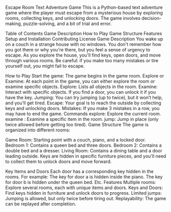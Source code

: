 Escape Room Text Adventure Game
This is a Python-based text adventure game where the player must escape from a mysterious house by exploring rooms, collecting keys, and unlocking doors. The game involves decision-making, puzzle-solving, and a bit of trial and error.

Table of Contents
Game Description
How to Play
Game Structure
Features
Setup and Installation
Contributing
License
Game Description
You wake up on a couch in a strange house with no windows. You don't remember how you got there or why you're there, but you feel a sense of urgency to escape. As you explore the house, you'll find keys, open doors, and move through various rooms. Be careful: if you make too many mistakes or tire yourself out, you might fail to escape.

How to Play
Start the game: The game begins in the game room.
Explore or Examine: At each point in the game, you can either explore the room or examine specific objects.
Explore: Lists all objects in the room.
Examine: Interact with specific objects. If you find a door, you can unlock it if you have the key.
Jumping: You can try jumping (up to twice), but it won’t help, and you’ll get tired.
Escape: Your goal is to reach the outside by collecting keys and unlocking doors.
Mistakes: If you make 3 mistakes in a row, you may have to end the game.
Commands
explore: Explore the current room.
examine <item>: Examine a specific item in the room.
jump: Jump in place (only twice allowed before getting too tired).
Game Structure
The game is organized into different rooms:

Game Room: Starting point with a couch, piano, and a locked door.
Bedroom 1: Contains a queen bed and three doors.
Bedroom 2: Contains a double bed and a dresser.
Living Room: Contains a dining table and a door leading outside.
Keys are hidden in specific furniture pieces, and you'll need to collect them to unlock doors and move forward.

Key Items and Doors
Each door has a corresponding key hidden in the rooms. For example:
The key for door a is hidden inside the piano.
The key for door b is hidden under the queen bed.
Etc.
Features
Multiple rooms: Explore several rooms, each with unique items and doors.
Keys and Doors: Find keys hidden in furniture and unlock doors to progress.
Limited jumps: Jumping is allowed, but only twice before tiring out.
Replayability: The game can be replayed after completion.
